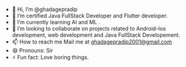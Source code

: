 - 👋 Hi, I’m @ghadagepradip
- 👀 I’m certified Java FullStack Developer and Flutter developer.
- 🌱 I’m currently learning AI and ML .
- 💞️ I’m looking to collaborate on projects related to Android-Ios development, web development and Java FullStack Developement.
- 📫 How to reach me Mail me at ghadagepradip2001@gmail.com
- 😄 Pronouns: Sir
- ⚡ Fun fact: Love boring things.

<!---
ghadagepradip/ghadagepradip is a ✨ special ✨ repository because its `README.md` (this file) appears on your GitHub profile.
You can click the Preview link to take a look at your changes.
--->
